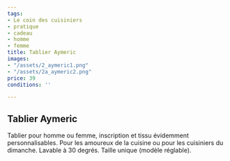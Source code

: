 ```yaml
---
tags:
- Le coin des cuisiniers
- pratique
- cadeau
- homme
- femme
title: Tablier Aymeric
images:
- "/assets/2_aymeric1.png"
- "/assets/2a_aymeric2.png"
price: 39
conditions: ''

---
```

## Tablier Aymeric

Tablier pour homme ou femme, inscription et tissu évidemment personnalisables. Pour les amoureux de la cuisine ou pour les cuisiniers du dimanche. Lavable à 30 degrés. Taille unique (modèle réglable).